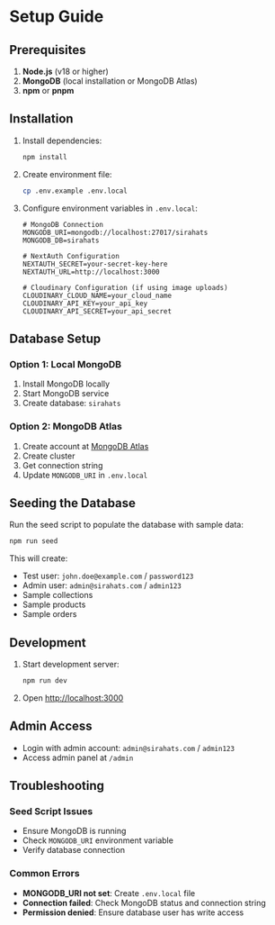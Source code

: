 # Setup Guide

## Prerequisites

1. **Node.js** (v18 or higher)
2. **MongoDB** (local installation or MongoDB Atlas)
3. **npm** or **pnpm**

## Installation

1. Install dependencies:
   ```bash
   npm install
   ```

2. Create environment file:
   ```bash
   cp .env.example .env.local
   ```

3. Configure environment variables in `.env.local`:
   ```env
   # MongoDB Connection
   MONGODB_URI=mongodb://localhost:27017/sirahats
   MONGODB_DB=sirahats
   
   # NextAuth Configuration
   NEXTAUTH_SECRET=your-secret-key-here
   NEXTAUTH_URL=http://localhost:3000
   
   # Cloudinary Configuration (if using image uploads)
   CLOUDINARY_CLOUD_NAME=your_cloud_name
   CLOUDINARY_API_KEY=your_api_key
   CLOUDINARY_API_SECRET=your_api_secret
   ```

## Database Setup

### Option 1: Local MongoDB
1. Install MongoDB locally
2. Start MongoDB service
3. Create database: `sirahats`

### Option 2: MongoDB Atlas
1. Create account at [MongoDB Atlas](https://www.mongodb.com/atlas)
2. Create cluster
3. Get connection string
4. Update `MONGODB_URI` in `.env.local`

## Seeding the Database

Run the seed script to populate the database with sample data:

```bash
npm run seed
```

This will create:
- Test user: `john.doe@example.com` / `password123`
- Admin user: `admin@sirahats.com` / `admin123`
- Sample collections
- Sample products
- Sample orders

## Development

1. Start development server:
   ```bash
   npm run dev
   ```

2. Open [http://localhost:3000](http://localhost:3000)

## Admin Access

- Login with admin account: `admin@sirahats.com` / `admin123`
- Access admin panel at `/admin`

## Troubleshooting

### Seed Script Issues
- Ensure MongoDB is running
- Check `MONGODB_URI` environment variable
- Verify database connection

### Common Errors
- **MONGODB_URI not set**: Create `.env.local` file
- **Connection failed**: Check MongoDB status and connection string
- **Permission denied**: Ensure database user has write access
